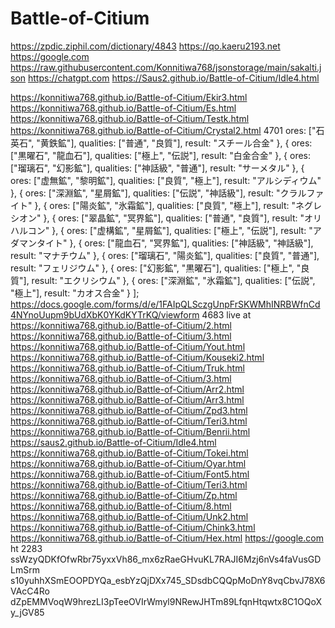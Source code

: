 # Battle-of-Citium
https://zpdic.ziphil.com/dictionary/4843
https://qo.kaeru2193.net
https://google.com
https://raw.githubusercontent.com/Konnitiwa768/jsonstorage/main/sakalti.json
https://chatgpt.com
https://Saus2.github.io/Battle-of-Citium/Idle4.html

https://konnitiwa768.github.io/Battle-of-Citium/Ekir3.html
https://konnitiwa768.github.io/Battle-of-Citium/Es.html
https://konnitiwa768.github.io/Battle-of-Citium/Testk.html
https://konnitiwa768.github.io/Battle-of-Citium/Crystal2.html
4701
ores: ["石英石", "黄鉄鉱"], qualities: ["普通", "良質"], result: "スチール合金" },
  { ores: ["黒曜石", "龍血石"], qualities: ["極上", "伝説"], result: "白金合金" },
  { ores: ["瑠璃石", "幻影鉱"], qualities: ["神話級", "普通"], result: "サーメタル" },
  { ores: ["虚無鉱", "黎明鉱"], qualities: ["良質", "極上"], result: "アルシディウム" },
  { ores: ["深淵鉱", "星屑鉱"], qualities: ["伝説", "神話級"], result: "クラルファイト" },
  { ores: ["陽炎鉱", "氷霜鉱"], qualities: ["良質", "極上"], result: "ネグレシオン" },
  { ores: ["翠晶鉱", "冥界鉱"], qualities: ["普通", "良質"], result: "オリハルコン" },
  { ores: ["虚構鉱", "星屑鉱"], qualities: ["極上", "伝説"], result: "アダマンタイト" },
  { ores: ["龍血石", "冥界鉱"], qualities: ["神話級", "神話級"], result: "マナチウム" },
  { ores: ["瑠璃石", "陽炎鉱"], qualities: ["良質", "普通"], result: "フェリジウム" },
  { ores: ["幻影鉱", "黒曜石"], qualities: ["極上", "良質"], result: "エクリシウム" },
  { ores: ["深淵鉱", "氷霜鉱"], qualities: ["伝説", "極上"], result: "カオス合金" }
];
https://docs.google.com/forms/d/e/1FAIpQLSczgUnpFrSKWMhINRBWfnCd4NYnoUupm9bUdXbK0YKdKYTrKQ/viewform
4683
live at https://konnitiwa768.github.io/Battle-of-Citium/2.html
https://konnitiwa768.github.io/Battle-of-Citium/3.html
https://konnitiwa768.github.io/Battle-of-Citium/Yout.html
https://konnitiwa768.github.io/Battle-of-Citium/Kouseki2.html
https://konnitiwa768.github.io/Battle-of-Citium/Truk.html
https://konnitiwa768.github.io/Battle-of-Citium/3.html
https://konnitiwa768.github.io/Battle-of-Citium/Arr2.html
https://konnitiwa768.github.io/Battle-of-Citium/Arr3.html
https://konnitiwa768.github.io/Battle-of-Citium/Zpd3.html
https://konnitiwa768.github.io/Battle-of-Citium/Teri3.html
https://konnitiwa768.github.io/Battle-of-Citium/Benrii.html
https://saus2.github.io/Battle-of-Citium/Idle4.html
https://konnitiwa768.github.io/Battle-of-Citium/Tokei.html
https://konnitiwa768.github.io/Battle-of-Citium/Oyar.html
https://konnitiwa768.github.io/Battle-of-Citium/Font5.html
https://konnitiwa768.github.io/Battle-of-Citium/Teri3.html
https://konnitiwa768.github.io/Battle-of-Citium/Zp.html
https://konnitiwa768.github.io/Battle-of-Citium/8.html
https://konnitiwa768.github.io/Battle-of-Citium/Unk2.html
https://konnitiwa768.github.io/Battle-of-Citium/Chink3.html
https://konnitiwa768.github.io/Battle-of-Citium/Hex.html
https://google.com
ht
2283
ssWzyQDKfOfwRbr75yxxVh86_mx6zRaeGHvuKL7RAJI6Mzj6nVs4faVusGDLmSrm
s10yuhhXSmEOOPDYQa_esbYzQjDXx745_SDsdbCQQpMoDnY8vqCbvJ78X6VAcC4Ro
dZpEMMVoqW9hrezLI3pTeeOVIrWmyl9NRewJHTm89LfqnHtqwtx8C1OQoXy_jGV85

